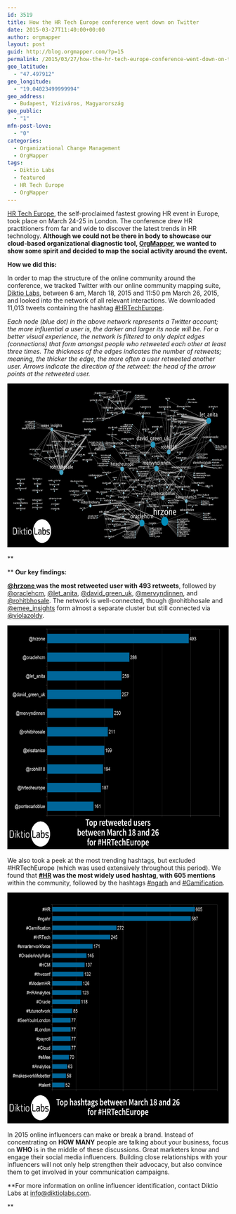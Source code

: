 ```yaml
---
id: 3519
title: How the HR Tech Europe conference went down on Twitter
date: 2015-03-27T11:40:00+00:00
author: orgmapper
layout: post
guid: http://blog.orgmapper.com/?p=15
permalink: /2015/03/27/how-the-hr-tech-europe-conference-went-down-on-twitter/
geo_latitude:
  - "47.497912"
geo_longitude:
  - "19.04023499999994"
geo_address:
  - Budapest, Víziváros, Magyarország
geo_public:
  - "1"
mfn-post-love:
  - "0"
categories:
  - Organizational Change Management
  - OrgMapper
tags:
  - Diktio Labs
  - featured
  - HR Tech Europe
  - OrgMapper
---
```

<a href="http://london.hrtecheurope.com/" target="_blank" rel="noopener noreferrer">HR Tech Europe</a>, the self-proclaimed fastest growing HR event in Europe, took place on March 24-25 in London. The conference drew HR practitioners from far and wide to discover the latest trends in HR technology. **Although we could not be there in body to showcase our cloud-based organizational diagnostic tool, <a href="http://www.orgmapper.com/" target="_blank" rel="noopener noreferrer">OrgMapper</a>, we wanted to show some spirit and decided to map the social activity around the event.**

**How we did this:**

In order to map the structure of the online community around the conference, we tracked Twitter with our online community mapping suite, <a href="http://www.diktiolabs.com/" target="_blank" rel="noopener noreferrer">Diktio Labs</a>, between 6 am, March 18, 2015 and 11:50 pm March 26, 2015, and looked into the network of all relevant interactions. We downloaded 11,013 tweets containing the hashtag <a href="https://twitter.com/hashtag/HRTechEurope?src=hash" target="_blank" rel="noopener noreferrer">#HRTechEurope</a>.

_Each node (blue dot) in the above network represents a Twitter account; the more influential a user is, the darker and larger its node will be. For a better visual experience, the network is filtered to only depict edges (connections) that form amongst people who retweeted each other at least three times. The thickness of the edges indicates the number of retweets; meaning, the thicker the edge, the more often a user retweeted another user. Arrows indicate the direction of the retweet: the head of the arrow points at the retweeted user._

[<img class="alignnone wp-image-19 size-large" src="/images/2015/03/94c3a-hrtech_retweet_network_min3interactions.png?w=660" alt="HR Tech Europe retweet network" width="660" height="373" />](/images/2015/03/94c3a-hrtech_retweet_network_min3interactions.png)

**
  
** **Our key findings:**

**<a href="http://twitter.com/hrzone" target="_blank" rel="noopener noreferrer">@hrzone </a>was the most retweeted user with 493 retweets**, followed by <a href="http://twitter.com/oraclehcm" target="_blank" rel="noopener noreferrer">@oraclehcm</a>, <a href="http://twitter.com/let_anita" target="_blank" rel="noopener noreferrer">@let_anita</a>, <a href="http://twitter.com/david_green_uk" target="_blank" rel="noopener noreferrer">@david_green_uk</a>, <a href="http://twitter.com/mervyndinnen" target="_blank" rel="noopener noreferrer">@mervyndinnen</a>, and <a href="http://twitter.com/rohitbhosale" target="_blank" rel="noopener noreferrer">@rohitbhosale</a>. The network is well-connected, though @rohitbhosale and <a href="http://twitter.com/emee_insights" target="_blank" rel="noopener noreferrer">@emee_insights</a> form almost a separate cluster but still connected via <a href="http://twitter.com/violazoldy" target="_blank" rel="noopener noreferrer">@violazoldy</a>.

[<img class="size-large wp-image-17 alignnone" src="/images/2015/03/f2cda-hrtech_top_retweeted_users.png?w=660" alt="HR Tech Europe top retweeted users" width="660" height="510" />](/images/2015/03/f2cda-hrtech_top_retweeted_users.png)

We also took a peek at the most trending hashtags, but excluded #HRTechEurope (which was used extensively throughout this period). We found that **<a href="https://twitter.com/hashtag/HR?src=hash" target="_blank" rel="noopener noreferrer">#HR</a> was the most widely used hashtag, with 605 mentions** within the community, followed by the hashtags <a href="https://twitter.com/hashtag/ngahr?src=hash" target="_blank" rel="noopener noreferrer">#ngarh</a> and <a href="https://twitter.com/hashtag/Gamification?src=hash" target="_blank" rel="noopener noreferrer">#Gamification</a>.

[<img class="alignnone size-large wp-image-18" src="/images/2015/03/00344-hrtech_top_hashtags_without_hrtecheurope.png?w=660" alt="HR Tech Europe top hashtags" width="660" height="526" />](/images/2015/03/00344-hrtech_top_hashtags_without_hrtecheurope.png)

In 2015 online influencers can make or break a brand. Instead of concentrating on **HOW MANY** people are talking about your business, focus on **WHO** is in the middle of these discussions. Great marketers know and engage their social media influencers. Building close relationships with your influencers will not only help strengthen their advocacy, but also convince them to get involved in your communication campaigns.

**For more information on online influencer identification, contact Diktio Labs at <info@diktiolabs.com>.
  
**